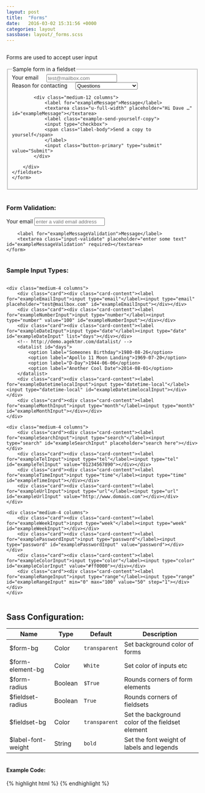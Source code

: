 ```yaml
---
layout: post
title:  "Forms"
date:   2016-03-02 15:31:56 +0000
categories: layout
sassbase: layout/_forms.scss
---
```


<div class="row column">
    <p class="lead-text">Forms are used to accept user input</p>
</div>

<div id="form_example">
<div class="row column">
    <form>
    <fieldset>
    <legend>Sample form in a fieldset</legend>
        <div class="row">
            <div class="medium-6 columns">
                <label for="exampleEmailInput">Your email</label>
                <input type="email" placeholder="test@mailbox.com" id="exampleEmailInput">
            </div>
            <div class="medium-6 columns">
                <label for="exampleRecipientInput">Reason for contacting</label>
                <select class="u-full-width">
                <option value="Option 1">Questions</option>
                <option value="Option 2">Admiration</option>
                <option value="Option 3">Can I get your number?</option>
                </select>
            </div>

            <div class="medium-12 columns">
                <label for="exampleMessage">Message</label>
                <textarea class="u-full-width" placeholder="Hi Dave …" id="exampleMessage"></textarea>
                <label class="example-send-yourself-copy">
                <input type="checkbox">
                <span class="label-body">Send a copy to yourself</span>
                </label>
                <input class="button-primary" type="submit" value="Submit">
            </div>

        </div>
    </fieldset>
    </form>
</div>
</div>

<div id="form_validation_example">
<div class="row column">
    <h3>Form Validation:</h3>
    <form>
        <label for="exampleEmailInputValidation">Your email</label>
        <input class="input-validate" type="email" placeholder="enter a valid email address" id="exampleEmailInputValidation" required>

        <label for="exampleMessageValidation">Message</label>
        <textarea class="input-validate" placeholder="enter some text" id="exampleMessageValidation" required></textarea>
    </form>
</div>
</div>

<div class="row">
    <div class="small-12 columns">
        <h3>Sample Input Types:</h3>
    </div>

    <div class="medium-4 columns">
        <div class="card"><div class="card-content"><label for="exampleEmailInput">input type="email"</label><input type="email" placeholder="test@mailbox.com" id="exampleEmailInput"></div></div>
        <div class="card"><div class="card-content"><label for="exampleNumberInput">input type="number"</label><input type="number" value="100" id="exampleNumberInput"></div></div>
        <div class="card"><div class="card-content"><label for="exampleDateInput">input type="date"</label><input type="date" id="exampleDateInput" list="days"></div></div>
        <!-- http://demo.agektmr.com/datalist/ -->
        <datalist id="days">
            <option label="Someones Birthday">1980-08-26</option>
            <option label="Apollo 11 Moon Landing">1969-07-20</option>
            <option label="D-Day">1944-06-06</option>
            <option label="Another Cool Date">2014-08-01</option>
        </datalist>
        <div class="card"><div class="card-content"><label for="exampleDatetimelocalInput">input type="datetime-local"</label><input type="datetime-local" id="exampleDatetimelocalInput"></div></div>
        <div class="card"><div class="card-content"><label for="exampleMonthInput">input type="month"</label><input type="month" id="exampleMonthInput"></div></div>
    </div>

    <div class="medium-4 columns">
        <div class="card"><div class="card-content"><label for="exampleSearchInput">input type="search"</label><input type="search" id="exampleSearchInput" placeholder="search here"></div></div>
        <div class="card"><div class="card-content"><label for="exampleTelInput">input type="tel"</label><input type="tel" id="exampleTelInput" value="01234567890"></div></div>
        <div class="card"><div class="card-content"><label for="exampleTimeInput">input type="time"</label><input type="time" id="exampleTimeInput"></div></div>
        <div class="card"><div class="card-content"><label for="exampleUrlInput">input type="url"</label><input type="url" id="exampleUrlInput" value="http://www.domain.com"></div></div>
    </div>

    <div class="medium-4 columns">
        <div class="card"><div class="card-content"><label for="exampleWeekInput">input type="week"</label><input type="week" id="exampleWeekInput"></div></div>
        <div class="card"><div class="card-content"><label for="examplePasswordInput">input type="password"</label><input type="password" id="examplePasswordInput" value="password"></div></div>
        <div class="card"><div class="card-content"><label for="exampleColorInput">input type="color"</label><input type="color" id="exampleColorInput" value="#ff0000"></div></div>
        <div class="card"><div class="card-content"><label for="exampleRangeInput">input type="range"</label><input type="range" id="exampleRangeInput" min="0" max="100" value="50" step="1"></div></div>
    </div>
</div>

<div class="row column">
    <h2>Sass Configuration:</h2>
    <table>
        <thead>
            <tr>
                <th>Name</th>
                <th>Type</th>
                <th>Default</th>
                <th>Description</th>
            </tr>
        </thead>
        <tbody>
            <tr>
                <td>$form-bg</td>
                <td>Color</td>
                <td><code>transparent</code></td>
                <td>Set background color of forms</td>
            </tr>
            <tr>
                <td>$form-element-bg</td>
                <td>Color</td>
                <td><code>White</code></td>
                <td>Set color of inputs etc</td>
            </tr>
            <tr>
                <td>$form-radius</td>
                <td>Boolean</td>
                <td><code>$True</code></td>
                <td>Rounds corners of form elements</td>
            </tr>
            <tr>
                <td>$fieldset-radius</td>
                <td>Boolean</td>
                <td><code>True</code></td>
                <td>Rounds corners of fieldsets</td>
            </tr>
            <tr>
                <td>$fieldset-bg</td>
                <td>Color</td>
                <td><code>transparent</code></td>
                <td>Set the background color of the fieldset element</td>
            </tr>
            <tr>
                <td>$label-font-weight</td>
                <td>String</td>
                <td><code>bold</code></td>
                <td>Set the font weight of labels and legends</td>
            </tr>
        </tbody>
    </table>
</div>

<div class="row column">
<h4>Example Code:</h4>
{% highlight html %}
<!-- Form Elements: -->
{% endhighlight %}
</div>